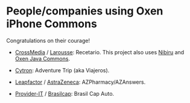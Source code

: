 # People/companies using Oxen iPhone Commons #
Congratulations on their courage!

  * [CrossMedia](http://crossmedia.com.mx/) / [Larousse](http://www.larousse.es/): Recetario. This project also uses [Nibiru](http://nibiru.googlecode.com) and [Oxen Java Commons](http://oxenjavacommons.googlecode.com).

  * [Cytron](http://www.cytron.com.mx/): Adventure Trip (aka Viajeros).

  * [Leapfactor](http://leapfactor.com/) / [AstraZeneca](http://www.astrazeneca.com): AZPharmacy/AZAnswers.

  * [Provider-IT](http://www.provider-it.com.br/) / [Brasilcap](http://www.brasilcap.com/): Brasil Cap Auto.